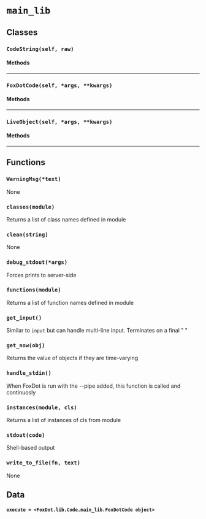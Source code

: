# `main_lib`

## Classes

### `CodeString(self, raw)`



#### Methods

---

### `FoxDotCode(self, *args, **kwargs)`



#### Methods

---

### `LiveObject(self, *args, **kwargs)`



#### Methods

---

## Functions

### `WarningMsg(*text)`

None

### `classes(module)`

Returns a list of class names defined in module 

### `clean(string)`

None

### `debug_stdout(*args)`

Forces prints to server-side 

### `functions(module)`

Returns a list of function names defined in module 

### `get_input()`

Similar to `input` but can handle multi-line input. Terminates on a final "
" 

### `get_now(obj)`

Returns the value of objects if they are time-varying 

### `handle_stdin()`

When FoxDot is run with the --pipe added, this function
is called and continuosly   

### `instances(module, cls)`

Returns a list of instances of cls from module 

### `stdout(code)`

Shell-based output 

### `write_to_file(fn, text)`

None

## Data

#### `execute = <FoxDot.lib.Code.main_lib.FoxDotCode object>`

